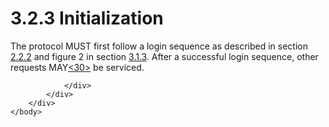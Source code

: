 <html dir="LTR" xmlns:mshelp="http://msdn.microsoft.com/mshelp" xmlns:ddue="http://ddue.schemas.microsoft.com/authoring/2003/5" xmlns:xlink="http://www.w3.org/1999/xlink" xmlns:tool="http://www.microsoft.com/tooltip">
    <head>
        <meta http-equiv="Content-Type" content="text/html; CHARSET=utf-8"></meta>
        <meta name="save" content="history"></meta>
        <title>3.2.3 Initialization</title>
        <xml>
            <mshelp:toctitle title="3.2.3 Initialization"></mshelp:toctitle>
            <mshelp:rltitle title="[MS-SSAS8]: Initialization"></mshelp:rltitle>
            <mshelp:keyword index="A" term="4786cded-1dab-4f2e-bda4-39915c52f6b8"></mshelp:keyword>
            <mshelp:attr name="DCSext.ContentType" value="open specification"></mshelp:attr>
            <mshelp:attr name="AssetID" value="4786cded-1dab-4f2e-bda4-39915c52f6b8"></mshelp:attr>
            <mshelp:attr name="TopicType" value="kbRef"></mshelp:attr>
            <mshelp:attr name="DCSext.Title" value="[MS-SSAS8]: Initialization" />
        </xml>
    </head>
    <body>
        <div id="header">
            <h1 class="heading">3.2.3 Initialization</h1>
        </div>
        <div id="mainSection">
            <div id="mainBody">
                <div id="allHistory" class="saveHistory"></div>
                <div id="sectionSection0" class="section" name="collapseableSection">
                    

<p>The protocol MUST first follow a login sequence as described
in section <a href="a3b2287c-c708-4a9c-9300-95fb974ee26b.html">2.2.2</a> and
figure 2 in section <a href="ee71829d-94af-40f5-bb94-28853b01af4c.html">3.1.3</a>.
After a successful login sequence, other requests MAY<a id="Appendix_A_Target_30"></a><a href="05c9e5c4-4566-418c-a56e-69fca8d73f4b.html#Appendix_A_30" aria-label="Product behavior note 30">&lt;30&gt;</a> be serviced. </p>


                </div>
            </div>
        </div>
    </body>
</html>
